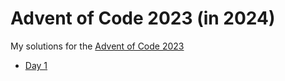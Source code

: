 # Advent of Code 2023 (in 2024)

My solutions for the [Advent of Code 2023](https://adventofcode.com/2023/)

- [Day 1](./day1/)
